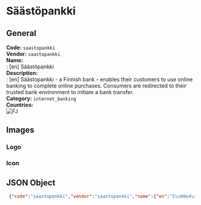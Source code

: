 # Säästöpankki 
## General 
**Code:** `saastopankki`  
**Vendor:** `saastopankki`  
**Name:**  
:	[en] Säästöpankki  
**Description:**  
: [en] Säästopankki - a Finnish bank - enables their customers to use online banking to complete online purchases. Consumers are redirected to their trusted bank environment to initiate a bank transfer.  
**Category:** `internet_banking`  
**Countries:**  
![FJ](https://cdnjs.cloudflare.com/ajax/libs/flag-icon-css/3.3.0/flags/4x3/FJ.svg#w24)  
 
## Images 
### Logo 
### Icon 
## JSON Object 
```json
 {"code":"saastopankki","vendor":"saastopankki","name":{"en":"S\u00e4\u00e4st\u00f6pankki"},"description":{"en":"S\u00e4\u00e4stopankki - a Finnish bank - enables their customers to use online banking to complete online purchases. Consumers are redirected to their trusted bank environment to initiate a bank transfer."},"countries":["FJ"],"category":"internet_banking"}```  
